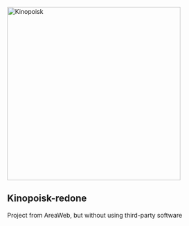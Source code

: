 <p><img src="https://cdn.regnum.ru/uploads/pictures/news/2021/11/03/regnum_picture_16359437434419_social.png" width="400" alt="Kinopoisk"></p>

## Kinopoisk-redone
Project from AreaWeb, but without using third-party software
